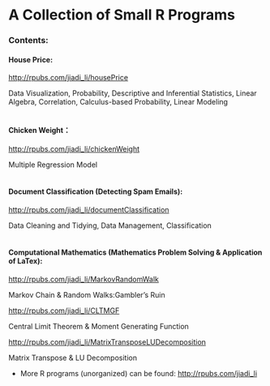# A Collection of Small R Programs

### Contents:

#### House Price:

http://rpubs.com/jiadi_li/housePrice    

Data Visualization, Probability, Descriptive and Inferential Statistics, Linear Algebra, Correlation, Calculus-based Probability, Linear Modeling
<br/><br/>

#### Chicken Weight：

http://rpubs.com/jiadi_li/chickenWeight

Multiple Regression Model
<br/><br/>

#### Document Classification (Detecting Spam Emails):

http://rpubs.com/jiadi_li/documentClassification

Data Cleaning and Tidying, Data Management, Classification
<br/><br/>

#### Computational Mathematics (Mathematics Problem Solving & Application of LaTex):

http://rpubs.com/jiadi_li/MarkovRandomWalk

Markov Chain & Random Walks:Gambler’s Ruin
<br/>

http://rpubs.com/jiadi_li/CLTMGF

Central Limit Theorem & Moment Generating Function
<br/>

http://rpubs.com/jiadi_li/MatrixTransposeLUDecomposition

Matrix Transpose & LU Decomposition
<br/>

* More R programs (unorganized) can be found: http://rpubs.com/jiadi_li
